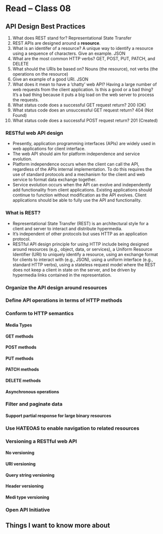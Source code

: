 # Read – Class 08

## API Design Best Practices

1. What does REST stand for? Representational State Transfer
2. REST APIs are designed around a __resource__.
3. What is an identifer of a resource? A unique way to identify a resource using a sequence of characters. Give an example. JSON
4. What are the most common HTTP verbs? GET, POST, PUT, PATCH, and DELETE
5. What should the URIs be based on? Nouns (the resource), not verbs (the operations on the resource)
6. Give an example of a good URI. JSON
7. What does it mean to have a ‘chatty’ web API? Having a large number of web requests from the client application. Is this a good or a bad thing? It’s a bad thing because it puts a big load on the web server to process the requests.
8. What status code does a successful GET request return? 200 (OK)
9. What status code does an unsuccessful GET request return? 404 (Not Found)
10. What status code does a successful POST request return? 201 (Created)

### RESTful web API design

- Presently, application programming interfaces (APIs) are widely used in web applications for client interface.
- The web API should aim for platform independence and service evolution.
- Platform independence occurs when the client can call the API, regardless of the APIs internal implementation. To do this requires the use of standard protocols and a mechanism for the client and web service to format data exchange together.
- Service evolution occurs when the API can evolve and independently add functionality from client applications. Existing applications should continue to function without modification as the API evolves. Client applications should be able to fully use the API and functionality.

### What is REST?

- Representational State Transfer (REST) is an architectural style for a client and server to interact and distribute hypermedia. 
- It’s independent of other protocols but uses HTTP as an application protocol.
- RESTful API design principle for using HTTP include being designed around resources (e.g., object, data, or services), a Uniform Resource Identifier (URI) to uniquely identify a resource, using an exchange format for clients to interact with (e.g., JSON), using a uniform interface (e.g., standard HTTP verbs), using a stateless request model where the REST does not keep a client in state on the server, and be driven by hypermedia links contained in the representation. 

### Organize the API design around resources

### Define API operations in terms of HTTP methods

### Conform to HTTP semantics

#### Media Types

#### GET methods

#### POST methods

#### PUT methods

#### PATCH methods

#### DELETE methods

#### Asynchronous operations

### Filter and paginate data

#### Support partial response for large binary resources

### Use HATEOAS to enable navigation to related resources

### Versioning a RESTful web API

#### No versioning

#### URI versioning

#### Query string versioning

#### Header versioning

#### Medi type versioning

### Open API Initiative

## Things I want to know more about